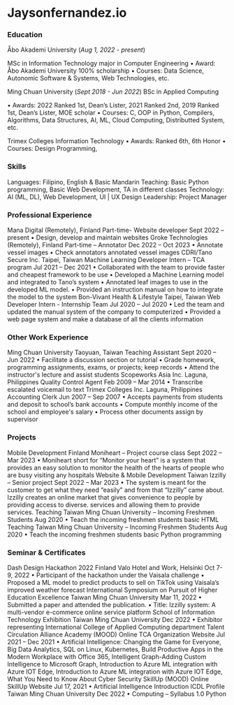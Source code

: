 # Jaysonfernandez.io
### Education

Åbo Akademi University (_Aug 1, 2022 - present_)

  MSc in Information Technology major in Computer Engineering
    • Award: Åbo Akademi University 100% scholarship
    • Courses: Data Science, Autonomic Software & Systems, Web Technologies, etc.

Ming Chuan University (_Sept 2018 - Jun 2022_)
  BSc in Applied Computing

  • Awards: 2022 Ranked 1st, Dean’s Lister, 2021 Ranked 2nd, 2019 Ranked 1st, Dean’s Lister, MOE scholar
• Courses: C, OOP in Python, Compilers, Algorithms, Data Structures, AI, ML, Cloud Computing, Distributted System, etc.

Trimex Colleges
Information Technology
• Awards: Ranked 6th, 6th Honor
• Courses: Design Programming,    

### Skills
Languages: Filipino, English & Basic Mandarin
Teaching: Basic Python programming, Basic Web Development, TA in different classes
Technology: AI (ML, DL), Web Development, UI | UX Design 
Leadership: Project Manager

### Professional Experience
Mana Digital (Remotely), Finland
Part-time- Website developer Sept 2022 – present
• Design, develop and maintain websites
Groke Technologies (Remotely), Finland
Part-time – Annotator Dec 2022 – Oct 2023
• Annotate vessel images
• Check annotators annotated vessel images
CDRI/Tano Secure Inc. Taipei, Taiwan
Machine Learning Developer Intern – TCA program Jul 2021 – Dec 2021
• Collaborated with the team to provide faster and cheapest framework to be use
• Developed a Machine Learning model and integrated to Tano’s system
• Annotated leaf images to use in the developed ML model.
• Provided an instruction manual on how to integrate the model to the system
Bon-Vivant Health & Lifestyle Taipei, Taiwan
Web Developer Intern - Internship Team Jul 2020 – Jul 2020
• Led the team and updated the manual system of the company to computerized
• Provided a web page system and make a database of all the clients information

### Other Work Experience
Ming Chuan University Taoyuan, Taiwan
Teaching Assistant Sept 2020 – Jun 2022
• Facilitate a discussion section or tutorial
• Grade homework, programming assignments, exams, or projects; keep records
• Attend the instructor's lecture and assist students
Scopeworks Asia Inc. Laguna, Philippines
Quality Control Agent Feb 2009 – Mar 2014
• Transcribe escalated voicemail to text
Trimex Colleges Inc. Laguna, Philippines
Accounting Clerk Jun 2007 – Sep 2007
• Accepts payments from students and deposit to school’s bank accounts
• Compute monthly income of the school and employee's salary
• Process other documents assign by supervisor

### Projects
Mobile Development Finland
Moniheart – Project course class Sept 2022 – Mar 2023
• Moniheart short for “Monitor your heart” is a system that provides an easy solution to monitor the health
of the hearts of people who are busy visiting any hospitals
Website & Mobile Development Taiwan
Izzilly – Senior project Sept 2022 – Mar 2023
• The system is meant for the customer to get what they need “easily” and from that “Izzilly” came about.
Izzilly creates an online market that gives convenience to people by providing access to diverse.
services and allowing them to provide services.
Teaching Taiwan
Ming Chuan University – Incoming Freshmen Students Aug 2020
• Teach the incoming freshmen students basic HTML
Teaching Taiwan
Ming Chuan University – Incoming Freshmen Students Aug 2020
• Teach the incoming freshmen students basic Python programming

### Seminar & Certificates
Dash Design Hackathon 2022 Finland
Valo Hotel and Work, Helsinki Oct 7-9, 2022
• Participant of the hackathon under the Vaisala challenge
• Proposed a ML model to predict products to sell on TikTok using Vaisala’s improved weather forecast
International Symposium on Pursuit of Higher Education Excellence Taiwan
Ming Chuan University Mar 11, 2022
• Submitted a paper and attended the publication.
• Title: Izzilly system: A multi-vendor e-commerce online service platform
School of Information Technology Exhibition Taiwan
Ming Chuan University Dec 2022
• Exhibitor representing International College of Applied Computing department
Talent Circulation Alliance Academy (MOOD) Online
TCA Organization Website Jul 2021 – Dec 2021
• Artificial Intelligence: Changing the Game for Everyone, Big Data Analytics, SQL on Linux, Kubernetes,
Build Productive Apps in the Modern Workplace with Office 365, Intelligent Graph-Adding Custom
Intelligence to Microsoft Graph, Introduction to Azure ML integration with Azure IOT Edge, Introduction
to Azure ML integration with Azure IOT Edge, What You Need to Know About Cyber Security
SkillUp (MOOD) Online
SkillUp Website Jul 17, 2021
• Artificial Intelligence Introduction
ICDL Profile Taiwan
Ming Chuan University Dec 2022
• Computing – Syllabus 1.0 Python
